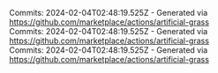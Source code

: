 Commits: 2024-02-04T02:48:19.525Z - Generated via https://github.com/marketplace/actions/artificial-grass
<br>
Commits: 2024-02-04T02:48:19.525Z - Generated via https://github.com/marketplace/actions/artificial-grass
<br>
Commits: 2024-02-04T02:48:19.525Z - Generated via https://github.com/marketplace/actions/artificial-grass
<br>

